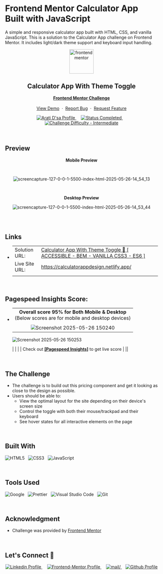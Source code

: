 # Frontend Mentor Calculator App Built with JavaScript
A simple and responsive calculator app built with HTML, CSS, and vanilla JavaScript. This is a solution to the Calculator App challenge on Frontend Mentor. It includes light/dark theme support and keyboard input handling.
<div align="center">

  <img src="https://www.frontendmentor.io/static/images/logo-mobile.svg" alt="frontendmentor" width="80">

  <h2 align="center">Calculator App With Theme Toggle</h2>
  <p align="center">
    <a href="https://www.frontendmentor.io/challenges/calculator-app-9lteq5N29"><strong>Frontend Mentor Challenge</strong></a>
    <br />
    <br />
    <a href="https://calculatorappdesign.netlify.app/">View Demo</a>
    &nbsp;·&nbsp;
    <a href="https://github.com/develevate1/Frontend-Mentor-Calculator-App-Built-with-JavaScript-/issues">Report Bug</a>
    &nbsp;·&nbsp;
    <a href="https://github.com/develevate1/Frontend-Mentor-Calculator-App-Built-with-JavaScript-/issues">Request Feature</a>
  </p>
</div>

<!-- Badges -->
<div align="center">
  <!-- Profiles -->
  <a href="https://www.frontendmentor.io/profile/aratidsa">
    <img src="https://img.shields.io/badge/Profile-aratidsa-fefefe?style=for-the-badge&logo=frontendmentor" alt="Arati D'sa Profile">
  </a> &nbsp;&nbsp;&nbsp;

  <!-- Status -->
  <a href="#">
    <img src="https://img.shields.io/badge/Status-Completed-00CE80?style=for-the-badge" alt="Status Completed">
  </a> &nbsp;&nbsp;&nbsp;

  <!-- Difficulty -->
  <a href="https://www.frontendmentor.io/challenges?difficulties=1"  >
    <img src="https://img.shields.io/badge/Difficulty-Intermediate-FF9800?style=for-the-badge&logo=frontendmentor" alt="Challenge Difficulty - Intermediate">
  </a>

</div>
<br />
<br />



## **Preview**

<div align='center'>
  <p><b>Mobile Preview</b></p>
  <br>
 
   ![screencapture-127-0-0-1-5500-index-html-2025-05-26-14_54_13](https://github.com/user-attachments/assets/d1dde76f-d1d4-4752-aeef-03984eb06610)



  <br>
  <p><b> Desktop Preview</b></p>
  
![screencapture-127-0-0-1-5500-index-html-2025-05-26-14_53_44](https://github.com/user-attachments/assets/9ed4a9f1-c94e-464d-8006-a79cb860980a)



<br>
</div>

<br>

## **Links**

- |||
  | :----- | :----- |
  | Solution URL: | [Calculator App With Theme Toggle 🎯 [ ACCESSIBLE - BEM - VANILLA CSS3 - ES6 ]](https://github.com/develevate1/Frontend-Mentor-Calculator-App-Built-with-JavaScript-) |
  | Live Site URL: | https://calculatorappdesign.netlify.app/ |
  |||

<br>

## Pagespeed Insights Score:
  
- ||
  | :-----: |
  |  <b>Overall score 95% for Both Mobile & Desktop</b><br>(Below scores are for mobile and desktop devices) |
  | |
  |  ![Screenshot 2025-05-26 150240](https://github.com/user-attachments/assets/807c7c64-73c3-42f8-af77-34031acbd3bc)
     ![Screenshot 2025-05-26 150253](https://github.com/user-attachments/assets/f0b2e48e-ffe4-482c-bd7b-bcbc7b8f7af4)

    |
  | |
  | Check out <a href="https://pagespeed.web.dev/" target="_blank" rel="noopener noreferrer"><strong>[**Pagespeed Insights**]</strong></a> to get live score |
  ||

<br>



## The Challenge

- The challenge is to build out this pricing component and get it looking as close to the design as possible.
- Users should be able to:
    - View the optimal layout for the site depending on their device's screen size
    - Control the toggle with both their mouse/trackpad and their keyboard
    - See hover states for all interactive elements on the page

<br>


## **Built With**

 ![HTML5](https://img.shields.io/badge/html5-%23E34F26.svg?style=for-the-badge&logo=html5&logoColor=white) &nbsp; ![CSS3](https://img.shields.io/badge/css3-%231572B6.svg?style=for-the-badge&logo=css3&logoColor=white) &nbsp; ![JavaScript](https://img.shields.io/badge/JavaScript%20-%23F7DF1E.svg?style=for-the-badge&logo=javascript&logoColor=black)


<br>

## **Tools Used**

![Google](https://img.shields.io/badge/google-DA4437?style=for-the-badge&logo=google&logoColor=white) &nbsp;  ![Prettier](https://img.shields.io/badge/prettier-1A2C34?style=for-the-badge&logo=prettier&logoColor=F7BA3E) &nbsp; ![Visual Studio Code](https://img.shields.io/badge/VS%20Code-0078d7.svg?style=for-the-badge&logo=visual-studio-code&logoColor=white) &nbsp; ![Git](https://img.shields.io/badge/Git-F05032?style=for-the-badge&logo=git&logoColor=white)

<br>

## **Acknowledgment**

- Challenge was provided by [Frontend Mentor](https://www.frontendmentor.io)

<br>

## **Let's Connect 👋**

<div align=center>

  <a href="https://www.linkedin.com/in/arati-dsa-313626136" >
    <img src="https://img.shields.io/badge/linkedin%20Profile-%2300acee.svg?color=405DE6&style=for-the-badge&logo=linkedin&logoColor=white" alt="Linkedin Profile">
  </a>&nbsp;&nbsp;&nbsp;

  <a href="https://www.frontendmentor.io/profile/aratidsa" >
    <img src="https://img.shields.io/badge/FEM%20Profile-f8f9f8?style=for-the-badge&logo=Frontend-Mentor&logoColor=black" alt="Frontend-Mentor Profile">
  </a> &nbsp;&nbsp;&nbsp;

   <a href="mailto:aratidsa2023@gmail.com" target="_blank">
    <img src="https://img.shields.io/badge/gmail-%23EA4335.svg?style=for-the-badge&logo=gmail&logoColor=white" alt=mail/>
  </a>&nbsp;&nbsp;  

  <a href="https://github.com/aratidsa" >
    <img src="https://img.shields.io/badge/Github%20Profile-131313?style=for-the-badge&logo=github&logoColor=white" alt="Github Profile">
  </a>

</div>

<br>




